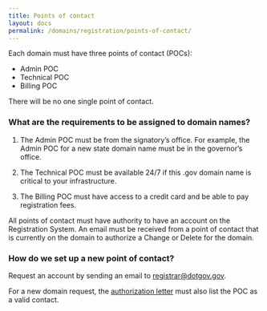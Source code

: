 ```yaml
---
title: Points of contact
layout: docs
permalink: /domains/registration/points-of-contact/
---
```


Each domain must have three points of contact (POCs):

* Admin POC
* Technical POC
* Billing POC

There will be no one single point of contact.

### What are the requirements to be assigned to domain names?

1. The Admin POC must be from the signatory’s office. For example, the Admin POC for a new state domain name must be in the governor’s office.

2. The Technical POC must be available 24/7 if this .gov domain name is critical to your infrastructure.

3. The Billing POC must have access to a credit card and be able to pay registration fees.

All points of contact must have authority to have an account on the Registration System. An email must be received from a point of contact that is currently on the domain to authorize a Change or Delete for the domain.

### How do we set up a new point of contact?

Request an account by sending an email to [registrar@dotgov.gov](mailto:registrar@dotgov.gov).

For a new domain request, the [authorization letter](/domains/registration/form-letters/) must also list the POC as a valid contact.
